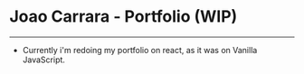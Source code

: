 # Joao Carrara - Portfolio (WIP)
----
- Currently i'm redoing my portfolio on react, as it was on Vanilla JavaScript.
